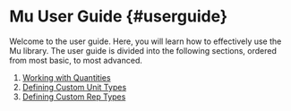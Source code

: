 # Mu User Guide  {#userguide}

Welcome to the user guide. Here, you will learn how to effectively use the Mu
library. The user guide is divided into the following sections, ordered from
most basic, to most advanced.

1. [Working with Quantities](#userguide_quantities)
2. [Defining Custom Unit Types](#userguide_units)
3. [Defining Custom Rep Types](#userguide_rep)
